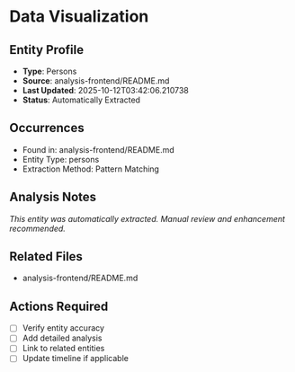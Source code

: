 # Data Visualization

## Entity Profile
- **Type**: Persons
- **Source**: analysis-frontend/README.md
- **Last Updated**: 2025-10-12T03:42:06.210738
- **Status**: Automatically Extracted

## Occurrences
- Found in: analysis-frontend/README.md
- Entity Type: persons
- Extraction Method: Pattern Matching

## Analysis Notes
*This entity was automatically extracted. Manual review and enhancement recommended.*

## Related Files
- analysis-frontend/README.md

## Actions Required
- [ ] Verify entity accuracy
- [ ] Add detailed analysis
- [ ] Link to related entities
- [ ] Update timeline if applicable

